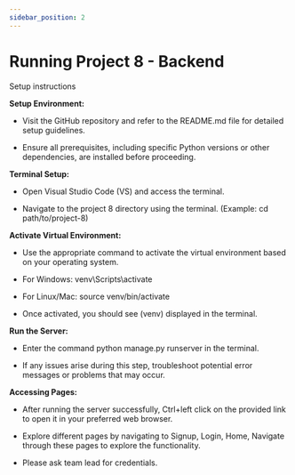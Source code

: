 ```yaml
---
sidebar_position: 2
---
```


# Running Project 8 - Backend

Setup instructions

**Setup Environment:**

- Visit the GitHub repository and refer to the README.md file for detailed setup guidelines.

- Ensure all prerequisites, including specific Python versions or other dependencies, are installed
before proceeding.

**Terminal Setup:**

- Open Visual Studio Code (VS) and access the terminal.

- Navigate to the project 8 directory using the terminal. (Example: cd path/to/project-8)

**Activate Virtual Environment:**

- Use the appropriate command to activate the virtual environment based on your operating system.

- For Windows: venv\Scripts\activate

- For Linux/Mac: source venv/bin/activate

- Once activated, you should see (venv) displayed in the terminal.

**Run the Server:**

- Enter the command python manage.py runserver in the terminal.

- If any issues arise during this step, troubleshoot potential error messages or problems that may
occur.

**Accessing Pages:**

- After running the server successfully, Ctrl+left click on the provided link to open it in your preferred
web browser.

- Explore different pages by navigating to Signup, Login, Home, Navigate through these pages to explore the functionality.

- Please ask team lead for credentials.
